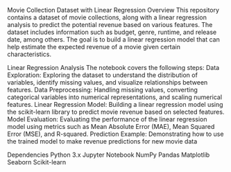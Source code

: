 Movie Collection Dataset with Linear Regression
Overview
This repository contains a dataset of movie collections, along with a linear regression analysis to predict the potential revenue based on various features. The dataset includes information such as budget, genre, runtime, and release date, among others. The goal is to build a linear regression model that can help estimate the expected revenue of a movie given certain characteristics.

Linear Regression Analysis
The notebook covers the following steps:
Data Exploration: Exploring the dataset to understand the distribution of variables, identify missing values, and visualize relationships between features.
Data Preprocessing: Handling missing values, converting categorical variables into numerical representations, and scaling numerical features.
Linear Regression Model: Building a linear regression model using the scikit-learn library to predict movie revenue based on selected features.
Model Evaluation: Evaluating the performance of the linear regression model using metrics such as Mean Absolute Error (MAE), Mean Squared Error (MSE), and R-squared.
Prediction Example: Demonstrating how to use the trained model to make revenue predictions for new movie data

Dependencies
Python 3.x
Jupyter Notebook
NumPy
Pandas
Matplotlib
Seaborn
Scikit-learn
